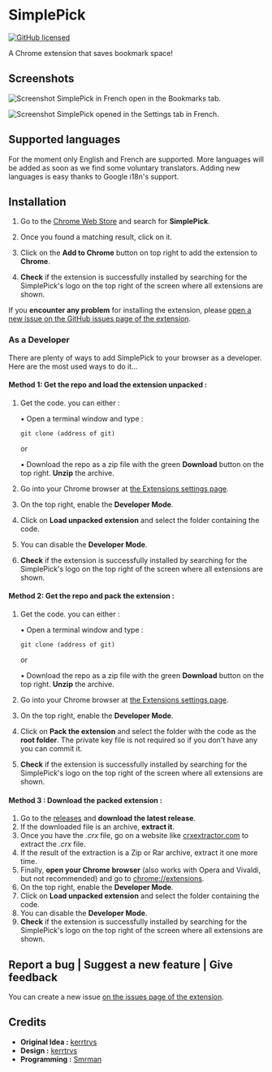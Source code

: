 # SimplePick

[![GitHub licensed](https://img.shields.io/badge/license-MIT-blue.svg?style=flat-square)](https://github.com/SimplePick/SimplePick/blob/master/LICENSE)

A Chrome extension that saves bookmark space!

## Screenshots
![Screenshot](http://i.cubeupload.com/bULpW9.png "A screenshot of SimplePick")
SimplePick in French open in the Bookmarks tab.

![Screenshot](http://i.cubeupload.com/KiBz5k.png "SimplePick opened in the Settings tab in French")
SimplePick opened in the Settings tab in French.

## Supported languages
For the moment only English and French are supported.
More languages will be added as soon as we find some voluntary translators.
Adding new languages is easy thanks to Google i18n's support.

## Installation
1. Go to the [Chrome Web Store](https://chrome.google.com/webstore/category/extensions) and search for **SimplePick**.
2. Once you found a matching result, click on it.
3. Click on the **Add to Chrome** button on top right to add the extension to **Chrome**.

4. **Check** if the extension is successfully installed by searching for the SimplePick's logo on the top right of the screen where all extensions are shown.

If you **encounter any problem** for installing the extension, please  [open a new issue on the GitHub issues page of the extension](https://github.com/SimplePick/SimplePick/issues/new).

### As a Developer
There are plenty of ways to add SimplePick to your browser as a developer. Here are the most used ways to do it...

#### Method 1: Get the repo and load the extension unpacked :
1. Get the code. you can either :

    • Open a terminal window and type :
    ```
    git clone (address of git)
    ```
    or

    • Download the repo as a zip file with the green **Download** button on the top right.
    **Unzip** the archive.

2. Go into your Chrome browser at [the Extensions settings page](chrome://extensions).
3. On the top right, enable the **Developer Mode**.
4. Click on **Load unpacked extension** and select the folder containing the code.
5. You can disable the **Developer Mode**.
6. **Check** if the extension is successfully installed by searching for the SimplePick's logo on the top right of the screen where all extensions are shown.

#### Method 2: Get the repo and pack the extension :
1. Get the code. you can either :

    • Open a terminal window and type :
    ```
    git clone (address of git)
    ```
    or

    • Download the repo as a zip file with the green **Download** button on the top right.
    **Unzip** the archive.

2. Go into your Chrome browser at [the Extensions settings page](chrome://extensions).
3. On the top right, enable the **Developer Mode**.
4. Click on **Pack the extension** and select the folder with the code as the **root folder**.
The private key file is not required so if you don't have any you can commit it.    
6. **Check** if the extension is successfully installed by searching for the SimplePick's logo on the top right of the screen where all extensions are shown.

#### Method 3 : Download the packed extension :
1. Go to the [releases](https://github.com/SimplePick/SimplePick/releases) and **download the latest release**.
2. If the downloaded file is an archive, **extract it**.
3. Once you have the *.crx* file, go on a website like [crxextractor.com](http://crxextractor.com/) to extract the *.crx* file.
4. If the result of the extraction is a Zip or Rar archive, extract it one more time.
5. Finally, **open your Chrome browser** (also works with Opera and Vivaldi, but not recommended) and go to [chrome://extensions](chrome://extensions).
6. On the top right, enable the **Developer Mode**.
7. Click on **Load unpacked extension** and select the folder containing the code.
8. You can disable the **Developer Mode**.
9. **Check** if the extension is successfully installed by searching for the SimplePick's logo on the top right of the screen where all extensions are shown.

## Report a bug | Suggest a new feature | Give feedback
You can create a new issue [on the issues page of the extension](https://github.com/SimplePick/SimplePick/issues/new).

## Credits
* **Original Idea :** [kerrtrvs](https://github.com/kerrtrvs)
* **Design :** [kerrtrvs](https://github.com/kerrtrvs)
* **Programming :** [Smrman](https://github.com/Smrman)
